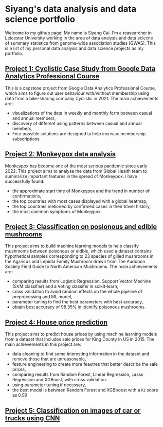 # Siyang's data analysis and data science portfolio

Welcome to my github page! My name is Siyang Cai. I'm a reasearcher in Leicester University working in the area of data analysis and data sciecne of summary statistics from genome-wide association studies (GWAS). This is a list of my personal data analysis and data science projects as my portfolio.

## [Project 1: Cyclistic Case Study from Google Data Analytics Professional Course](https://siyangcai.github.io/Cyclistic/)
This is a capstone project from Google Data Analytics Professional Course, which aims to figure out user behaviour with/without membership using data from a bike-sharing company Cyclistic in 2021. The main achievements are:
* visualizations of the data in weekly and monthly form between casual and annual members,
* discovery of different using patterns between casual and annual members,
* Four possible solutions are designed to help increase membership subscriptions.

## [Project 2: Monkeypox data analysis](https://siyangcai.github.io/Monkeypox/)
Monkeypox has become one of the most serious pandemic since early 2022. This project aims to analyse the data from Global Health team to summarize important features in the spread of Monkeypox. I have successfully found:
* the approximate start time of Monkeypox and the trend in number of confirmations,
* the top countries with most cases displayed with a global heatmap,
* the top countries metioned by confirmed cases in their travel history,
* the most common symptoms of Monkeypox.

## [Project 3: Classification on posionous and edible mushrooms](https://siyangcai.github.io/ML-mushroom-classification/)
This project aims to build machine learning models to help classify mushrooms between poisonous or eidble, which used a dataset contains hypothetical samples corresponding to 23 species of gilled mushrooms in the Agaricus and Lepiota Family Mushroom drawn from The Audubon Society Field Guide to North American Mushrooms. The main achievements are:
* comparing results from Logistic Regression, Support Vector Machine (SVM classifier) and a Voting classifer in scikit-learn,
* cross validation to avoid random effects on the whole pipeline of preprocessing and ML model,
* parameter tuning to find the best parameters with best accuracy,
* obtain best accuracy of 98.35% in identify poisonous mushrooms.

## [Project 4: House price prediction](https://siyangcai.github.io/House_price_prediction/)
This project aims to predict house prices by using machine learning models from a dataset that includes sale prices for King County in US in 2015. The main achievements in this project are:
* data cleaning to find some interesting information in the dataset and remove those that are unreasonable,
* feature engineering to create more feautres that better describe the sale prices,
* comparing results from Random Forest, Linear Regression, Lasso Regression and XGBoost, with cross validation.
* using parameter tuning if necessary,
* the best model is between Random Forest and XGBboost with a `R2` score as 0.99 

## [Project 5: Classification on images of car or trucks using CNN](https://siyangcai.github.io/car-or-truck/)

